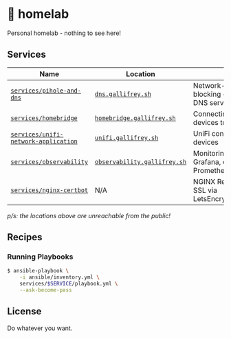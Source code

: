 # 🔬 homelab

Personal homelab - nothing to see here!

## Services

| Name                                                                       | Location                                                           | Purpose                                                             |
| -------------------------------------------------------------------------- | ------------------------------------------------------------------ | ------------------------------------------------------------------- |
| [`services/pihole-and-dns`](services/pihole-and-dns)                       | [`dns.gallifrey.sh`](https://dns.gallifrey.sh)                     | Network-wide domain/ads blocking + `dnsmasq` for local DNS server   |
| [`services/homebridge`](services/pihole-and-dns)                           | [`homebridge.gallifrey.sh`](https://homebridge.gallifrey.sh)       | Connecting unsupported devices to Apple HomeKit                     |
| [`services/unifi-network-application`](services/unifi-network-application) | [`unifi.gallifrey.sh`](https://unifi.gallifrey.sh)                 | UniFi controller for network devices                                |
| [`services/observability`](services/observability)                         | [`observability.gallifrey.sh`](https://observability.gallifrey.sh) | Monitoring stack via Grafana, cAdvisor, and Prometheus+NodeExporter |
| [`services/nginx-certbot`](services/nginx-certbot)                         | N/A                                                                | NGINX Reverse Proxy + SSL via LetsEncrypt/Certbot                   |

_p/s: the locations above are unreachable from the public!_

## Recipes

### Running Playbooks

```sh
$ ansible-playbook \
    -i ansible/inventory.yml \
    services/$SERVICE/playbook.yml \
    --ask-become-pass
```

## License

Do whatever you want.
